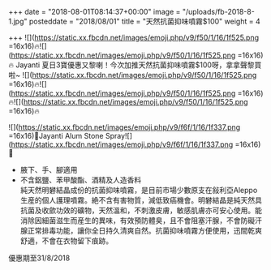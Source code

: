+++
date = "2018-08-01T08:14:37+00:00"
image = "/uploads/fb-2018-8-1.jpg"
posteddate = "2018/08/01"
title = "天然抗菌抑味噴霧$100"
weight = 4

+++
![](https://static.xx.fbcdn.net/images/emoji.php/v9/f50/1/16/1f525.png =16x16)🔥![](https://static.xx.fbcdn.net/images/emoji.php/v9/f50/1/16/1f525.png =16x16)🔥 Jayanti 夏日3寶優惠又黎喇！今次加推天然抗菌抑味噴霧$100呀，拿拿聲黎買啦\~ ![](https://static.xx.fbcdn.net/images/emoji.php/v9/f50/1/16/1f525.png =16x16)🔥![](https://static.xx.fbcdn.net/images/emoji.php/v9/f50/1/16/1f525.png =16x16)🔥![](https://static.xx.fbcdn.net/images/emoji.php/v9/f50/1/16/1f525.png =16x16)🔥

![](https://static.xx.fbcdn.net/images/emoji.php/v9/f6f/1/16/1f337.png =16x16)🌷Jayanti Alum Stone Spray![](https://static.xx.fbcdn.net/images/emoji.php/v9/f6f/1/16/1f337.png =16x16)🌷

* 腋下、手、腳適用
* 不含鋁鹽、苯甲酸酯、酒精及人造香料  
  純天然明礬結晶成份的抗菌抑味噴霧，是目前市場少數原支在敍利亞Aleppo生産的個人護理噴霧。絶不含有害物質，減低致癌機會。明礬結晶是純天然具抗菌及收歛功效的礦物，天然溫和，不刺激皮膚，敏感肌膚亦可安心使用。能消除因細菌滋生而産生的異味，有效預防體臭，且不會阻塞汗腺，不會防礙汗腺正常排毒功能，讓你全日持久清爽自然。抗菌抑味噴霧方便使用，迅間乾爽舒適，不會在衣物留下痕跡。

優惠期至31/8/2018